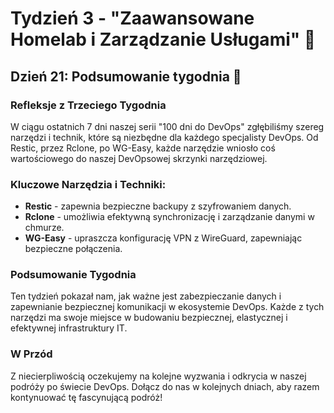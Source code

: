 # Tydzień 3 - "Zaawansowane Homelab i Zarządzanie Usługami" 🚀

## Dzień 21: Podsumowanie tygodnia 🎉

### Refleksje z Trzeciego Tygodnia
W ciągu ostatnich 7 dni naszej serii "100 dni do DevOps" zgłębiliśmy szereg narzędzi i technik, które są niezbędne dla każdego specjalisty DevOps. Od Restic, przez Rclone, po WG-Easy, każde narzędzie wniosło coś wartościowego do naszej DevOpsowej skrzynki narzędziowej.

### Kluczowe Narzędzia i Techniki:
- **Restic** - zapewnia bezpieczne backupy z szyfrowaniem danych.
- **Rclone** - umożliwia efektywną synchronizację i zarządzanie danymi w chmurze.
- **WG-Easy** - upraszcza konfigurację VPN z WireGuard, zapewniając bezpieczne połączenia.

### Podsumowanie Tygodnia
Ten tydzień pokazał nam, jak ważne jest zabezpieczanie danych i zapewnianie bezpiecznej komunikacji w ekosystemie DevOps. Każde z tych narzędzi ma swoje miejsce w budowaniu bezpiecznej, elastycznej i efektywnej infrastruktury IT.

### W Przód
Z niecierpliwością oczekujemy na kolejne wyzwania i odkrycia w naszej podróży po świecie DevOps. Dołącz do nas w kolejnych dniach, aby razem kontynuować tę fascynującą podróż!


